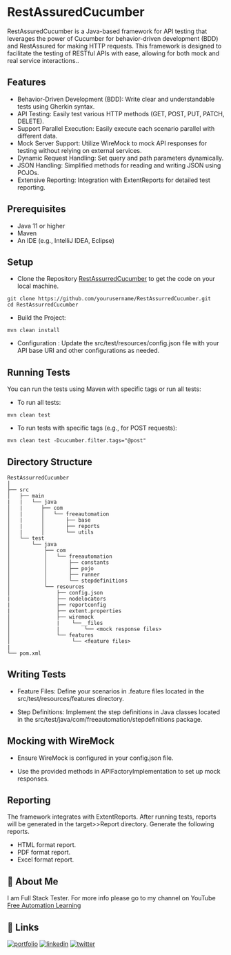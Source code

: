 # RestAssuredCucumber

RestAssuredCucumber is a Java-based framework for API testing that leverages the power of Cucumber for behavior-driven development (BDD) and RestAssured for making HTTP requests. This framework is designed to facilitate the testing of RESTful APIs with ease, allowing for both mock and real service interactions..

## Features
- Behavior-Driven Development (BDD): Write clear and understandable tests using Gherkin syntax.
- API Testing: Easily test various HTTP methods (GET, POST, PUT, PATCH, DELETE).
- Support Parallel Execution: Easily execute each scenario parallel with different data.
- Mock Server Support: Utilize WireMock to mock API responses for testing without relying on external services.
- Dynamic Request Handling: Set query and path parameters dynamically.
- JSON Handling: Simplified methods for reading and writing JSON using POJOs.
- Extensive Reporting: Integration with ExtentReports for detailed test reporting.

## Prerequisites
- Java 11 or higher
- Maven
- An IDE (e.g., IntelliJ IDEA, Eclipse)

## Setup

- Clone the Repository [RestAssurredCucumber](https://github.com/freeautomationlearning/RestAssurredCucumber.git) to get the code on your local machine.

```
git clone https://github.com/yourusername/RestAssurredCucumber.git
cd RestAssurredCucumber
```
- Build the Project:
```
mvn clean install
```
- Configuration :
  Update the src/test/resources/config.json file with your API base URI and other configurations as needed.

## Running Tests

You can run the tests using Maven with specific tags or run all tests:

- To run all tests:

```
mvn clean test
```
- To run tests with specific tags (e.g., for POST requests):
```
mvn clean test -Dcucumber.filter.tags="@post"
```

## Directory Structure

```
RestAssurredCucumber
│
├── src
│   ├── main
|   |   └── java
│   |      ├── com
│   |      │   └── freeautomation
│   |      │       ├── base
│   |      │       ├── reports
│   |      │       └── utils
│   └── test
│       └── java
│           ├── com
│           │   └── freeautomation
│           │       ├── constants
│           │       ├── pojo
│           │       ├── runner
│           │       └── stepdefinitions
│           └── resources
│               ├── config.json
|               ├── nodelocators
|               ├── reportconfig
|               ├── extent.properties
│               ├── wiremock
│               |    └──__files
│               |        └── <mock response files>
│               └── features
│                    └── <feature files>
|
└── pom.xml
```
## Writing Tests
- Feature Files: Define your scenarios in .feature files located in the src/test/resources/features directory.

- Step Definitions: Implement the step definitions in Java classes located in the src/test/java/com/freeautomation/stepdefinitions package.

## Mocking with WireMock

- Ensure WireMock is configured in your config.json file.

- Use the provided methods in APIFactoryImplementation to set up mock responses.

## Reporting

The framework integrates with ExtentReports. After running tests, reports will be generated in the target>>Report directory. Generate the following reports.
- HTML format report.
- PDF format report.
- Excel format report.

## 🚀 About Me
I am Full Stack Tester. For more info please go to my channel on YouTube [Free Automation Learning](https://www.youtube.com/channel/UCFs7BfAeJI6MtdqzTXdA9Og)


## 🔗 Links
[![portfolio](https://img.shields.io/badge/my_portfolio-000?style=for-the-badge&logo=ko-fi&logoColor=white)](https://freeautomationlearning.github.io/home/)
[![linkedin](https://img.shields.io/badge/linkedin-0A66C2?style=for-the-badge&logo=linkedin&logoColor=white)](https://www.linkedin.com/in/chirag-singh-freeautomationlearning/)
[![twitter](https://img.shields.io/badge/twitter-1DA1F2?style=for-the-badge&logo=twitter&logoColor=white)](https://twitter.com/freeautomation)
